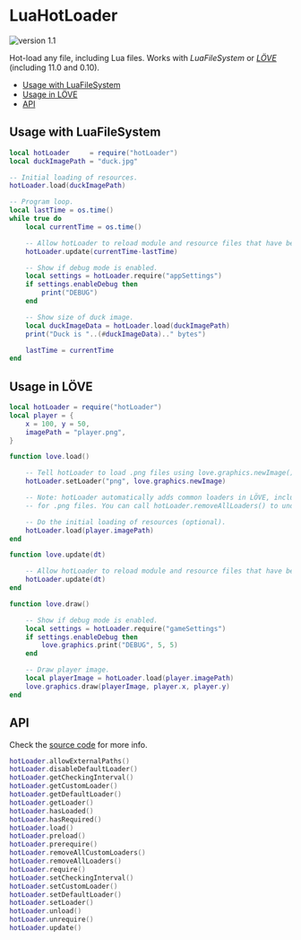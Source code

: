 # LuaHotLoader

![version 1.1](https://img.shields.io/badge/version-1.1-green.svg)

Hot-load any file, including Lua files. Works with *LuaFileSystem* or [*LÖVE*](https://love2d.org/) (including 11.0 and 0.10).

- [Usage with LuaFileSystem](#usage-with-luafilesystem)
- [Usage in LÖVE](#usage-in-lÖve)
- [API](#api)



## Usage with LuaFileSystem

```lua
local hotLoader     = require("hotLoader")
local duckImagePath = "duck.jpg"

-- Initial loading of resources.
hotLoader.load(duckImagePath)

-- Program loop.
local lastTime = os.time()
while true do
	local currentTime = os.time()

	-- Allow hotLoader to reload module and resource files that have been updated.
	hotLoader.update(currentTime-lastTime)

	-- Show if debug mode is enabled.
	local settings = hotLoader.require("appSettings")
	if settings.enableDebug then
		print("DEBUG")
	end

	-- Show size of duck image.
	local duckImageData = hotLoader.load(duckImagePath)
	print("Duck is "..(#duckImageData).." bytes")

	lastTime = currentTime
end
```

## Usage in LÖVE

```lua
local hotLoader = require("hotLoader")
local player = {
	x = 100, y = 50,
	imagePath = "player.png",
}

function love.load()

	-- Tell hotLoader to load .png files using love.graphics.newImage().
	hotLoader.setLoader("png", love.graphics.newImage)

	-- Note: hotLoader automatically adds common loaders in LÖVE, including
	-- for .png files. You can call hotLoader.removeAllLoaders() to undo this.

	-- Do the initial loading of resources (optional).
	hotLoader.load(player.imagePath)
end

function love.update(dt)

	-- Allow hotLoader to reload module and resource files that have been updated.
	hotLoader.update(dt)
end

function love.draw()

	-- Show if debug mode is enabled.
	local settings = hotLoader.require("gameSettings")
	if settings.enableDebug then
		love.graphics.print("DEBUG", 5, 5)
	end

	-- Draw player image.
	local playerImage = hotLoader.load(player.imagePath)
	love.graphics.draw(playerImage, player.x, player.y)
end
```



## API

Check the [source code](hotLoader.lua) for more info.

```lua
hotLoader.allowExternalPaths()
hotLoader.disableDefaultLoader()
hotLoader.getCheckingInterval()
hotLoader.getCustomLoader()
hotLoader.getDefaultLoader()
hotLoader.getLoader()
hotLoader.hasLoaded()
hotLoader.hasRequired()
hotLoader.load()
hotLoader.preload()
hotLoader.prerequire()
hotLoader.removeAllCustomLoaders()
hotLoader.removeAllLoaders()
hotLoader.require()
hotLoader.setCheckingInterval()
hotLoader.setCustomLoader()
hotLoader.setDefaultLoader()
hotLoader.setLoader()
hotLoader.unload()
hotLoader.unrequire()
hotLoader.update()
```
